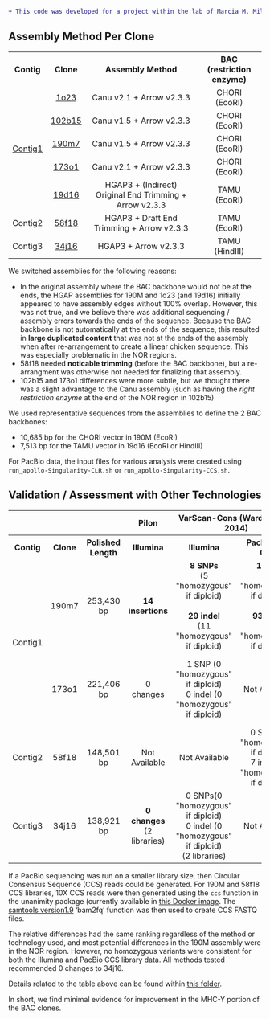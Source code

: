 ```diff
+ This code was developed for a project within the lab of Marcia M. Miller.
```

## Assembly Method Per Clone

<table>
  <tbody>
    <tr>
      <th align="center">Contig</th>
      <th align="center">Clone</th>
	  <th align="center">Assembly Method</th>
	  <th align="center">BAC</br>(restriction enzyme)</th>
    </tr>
    <tr>
	  <td align="center" rowspan="5"><a href="https://github.com/cwarden45/Miller_Red_Jungle_Fowl_MHCY/tree/main/Part1_Assembly/Contig1">Contig1</a></td>
      <td align="center"><a href="https://github.com/cwarden45/Miller_Red_Jungle_Fowl_MHCY/tree/main/Part1_Assembly/1o23">1o23</a></td>
	  <td align="center">Canu v2.1 + Arrow v2.3.3</td>
	  <td align="center">CHORI</br>(EcoRI)</td>
    </tr>
    <tr>
      <td align="center"><a href="https://github.com/cwarden45/Miller_Red_Jungle_Fowl_MHCY/tree/main/Part1_Assembly/102b15">102b15</a></td>
	  <td align="center">Canu v1.5 + Arrow v2.3.3</td>
	  <td align="center">CHORI</br>(EcoRI)</td>
    </tr>
    <tr>
      <td align="center"><a href="https://github.com/cwarden45/Miller_Red_Jungle_Fowl_MHCY/tree/main/Part1_Assembly/190m7">190m7</a></td>
	  <td align="center">Canu v1.5 + Arrow v2.3.3</td>
	  <td align="center">CHORI</br>(EcoRI)</td>
    </tr>
    <tr>
      <td align="center"><a href="https://github.com/cwarden45/Miller_Red_Jungle_Fowl_MHCY/tree/main/Part1_Assembly/173o1">173o1</a></td>
	  <td align="center">Canu v2.1 + Arrow v2.3.3</td>
	  <td align="center">CHORI</br>(EcoRI)</td>
    </tr>
    <tr>
      <td align="center"><a href="https://github.com/cwarden45/Miller_Red_Jungle_Fowl_MHCY/tree/main/Part1_Assembly/19d16">19d16</a></td>
	  <td align="center">HGAP3 + (Indirect) Original End Trimming + Arrow v2.3.3</td>
	  <td align="center">TAMU</br>(EcoRI)</td>
    </tr>
    <tr>
	  <td align="Center">Contig2</td>
      <td align="center"><a href="https://github.com/cwarden45/Miller_Red_Jungle_Fowl_MHCY/tree/main/Part1_Assembly/Contig2_58f18">58f18</a></td>
	  <td align="center">HGAP3 + Draft End Trimming + Arrow v2.3.3</td>
	  <td align="center">TAMU</br>(EcoRI)</td>
    </tr>
    <tr>
	  <td align="Center">Contig3</td>
      <td align="center"><a href="https://github.com/cwarden45/Miller_Red_Jungle_Fowl_MHCY/tree/main/Part1_Assembly/Contig3_34j16">34j16</a></td>
	  <td align="center">HGAP3 + Arrow v2.3.3</td>
	  <td align="center">TAMU</br>(HindIII)</td>
    </tr>
</tbody>
</table>

We switched assemblies for the following reasons:

 - In the original assembly where the BAC backbone would not be at the ends, the HGAP assemblies for 190M and 1o23 (and 19d16) initially appeared to have assembly edges without 100% overlap.  However, this was not true, and we believe there was additional sequencing / assembly errors towards the ends of the sequence.  Because the BAC backbone is not automatically at the ends of the sequence, this resulted in **large duplicated content** that was not at the ends of the assembly when after re-arrangement to create a linear chicken sequence.  This was especially problematic in the NOR regions.
 - 58f18 needed **noticable trimming** (before the BAC backbone), but a re-arrangment was otherwise not needed for finalizing that assembly.
 - 102b15 and 173o1 differences were more subtle, but we thought there was a slight advantage to the Canu assembly (such as having the *right restriction enzyme* at the end of the NOR region in 102b15)

We used representative sequences from the assemblies to define the 2 BAC backbones:

 - 10,685 bp for the CHORI vector in 190M (EcoRI)
 - 7,513 bp for the TAMU vector in 19d16 (EcoRI or HindIII)
 
For PacBio data, the input files for various analysis were created using `run_apollo-Singularity-CLR.sh` or `run_apollo-Singularity-CCS.sh`.

## Validation / Assessment with Other Technologies

<table>
  <tbody>
    <tr>
      <th align="center" colspan="3"></th>
      <th align="center">Pilon</th>
	  <th align="center" colspan="2">VarScan-Cons (Warden et al. 2014)</th>
	  <th align="center">One-Sample Pileup</th>
    </tr>
    <tr>
      <th align="center">Contig</th>
      <th align="center">Clone</th>
	  <th align="center">Polished Length</th>
	  <th align="center">Illumina</th>
	  <th align="center">Illumina</th>
	  <th align="center">PacBio 10x CCS</th>
	  <th align="center">Public/Sanger</th>
    </tr>
    <tr>
	  <td align="center" rowspan="2">Contig1</td>
      <td align="center">190m7</td>
	  <td align="center">253,430 bp</td>
	  <td align="center"><b>14 insertions</b></td>
	    <td align="center"><b>8 SNPs</b></br>(5 "homozygous" if diploid)</br></br><b>29 indel</b></br>(11 "homozygous" if diploid)</td>
	  <td align="center"><b>1 SNP</b></br>(0 "homozygous" if diploid)</br></br><b>93 indel</b></br>(0 "homozygous" if diploid)</td>
	  <td align="center">Not Available</td>
    </tr>
    <tr>
      <td align="center">173o1</td>
	  <td align="center">221,406 bp</td>
	  <td align="center">0 changes</td>
	  <td align="center">1 SNP (0 "homozygous" if diploid)</br>0 indel (0 "homozygous" if diploid)</td>
	  <td align="center">Not Available</td>
	  <td align="center">9 variable positions<br>(some indels larger than 1 bp)<(re-arranged AC275299.1)></td>
    </tr>
    <tr>
	  <td align="Center">Contig2</td>
      <td align="center">58f18</td>
	  <td align="center">148,501 bp</td>
	  <td align="center">Not Available</td>
	  <td align="center">Not Available</td>
	  <td align="center">0 SNPs(0 "homozygous" if diploid)</br>7 indel (2 "homozygous" if diploid)</td>
	  <td align="center">Not Available</td>
    </tr>
    <tr>
	  <td align="Center">Contig3</td>
      <td align="center">34j16</td>
	  <td align="center">138,921 bp</td>
	<td align="center"><b>0 changes</b><br>(2 libraries)</td>
	  <td align="center">0 SNPs(0 "homozygous" if diploid)</br>0 indel (0 "homozygous" if diploid)<br>(2 libraries)</td>
	  <td align="center">Not Available</td>
	  <td align="center">0 changes<br>(Sanger Assembly)</td>
    </tr>
</tbody>
</table>

If a PacBio sequencing was run on a smaller library size, then Circular Consensus Sequence (CCS) reads could be generated.  For 190M and 58f18 CCS libraries, 10X CCS reads were then generated using the `ccs` function in the unanimity package (currently available in [this Docker image](https://hub.docker.com/r/cwarden45/general-pacbio/).  The [samtools version1.9](https://github.com/samtools/samtools/releases/tag/1.9) ‘bam2fq’ function was then used to create CCS FASTQ files.

The relative differences had the same ranking regardless of the method or technology used, and most potential differences in the 190M assembly were in the NOR region.  However, no homozygous variants were consistent for both the Illumina and PacBio CCS library data.  All methods tested recommended 0 changes to 34j16.

Details related to the table above can be found within [this folder](https://github.com/cwarden45/Miller_Red_Jungle_Fowl_MHCY/tree/main/Part1_Assembly/Other-Assembly_Assessment).

In short, we find minimal evidence for improvement in the MHC-Y portion of the BAC clones.
